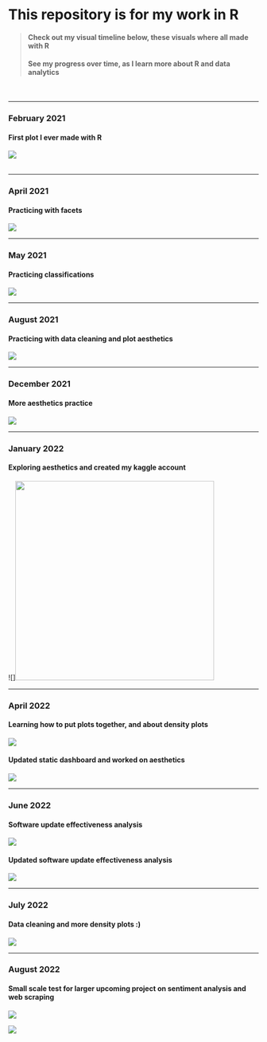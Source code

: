 # This repository is for my work in R

> #### Check out my visual timeline below, these visuals where all made with R
> #### See my progress over time, as I learn more about R and data analytics
<br>  

---

### **February 2021** 
#### First plot I ever made with R

![](https://github.com/bradfordjohnson/r/blob/main/plot-archive/first-r-plot.png)  
<br>  

---

### **April 2021**
#### Practicing with facets 
![](https://github.com/bradfordjohnson/r/blob/main/plot-archive/chick-weight-diet.png)
<br>  

---

### **May 2021**
#### Practicing classifications 
![](https://github.com/bradfordjohnson/r/blob/main/plot-archive/bmi-classification.png)
<br>  

---

### **August 2021**
#### Practicing with data cleaning and plot aesthetics
![](https://github.com/bradfordjohnson/r/blob/main/plot-archive/nyc13-late-depart.png)
<br>  

---

### **December 2021**
#### More aesthetics practice
![](https://github.com/bradfordjohnson/r/blob/main/plot-archive/shrimp-salmon-prices.png)
<br>  

---

### **January 2022**
#### Exploring aesthetics and created my kaggle account
![]<img src="https://github.com/bradfordjohnson/r/blob/main/plot-archive/cocoa-content.png" height="400">
<br>  

---

### **April 2022**
#### Learning how to put plots together, and about density plots
![](https://github.com/bradfordjohnson/r/blob/main/plot-archive/tg-first-static-density-dash.png)
<br>  

#### Updated static dashboard and worked on aesthetics
![](https://github.com/bradfordjohnson/r/blob/main/plot-archive/tg-static-dash2.png)
<br>  

---

### **June 2022**
#### Software update effectiveness analysis 
![](https://github.com/bradfordjohnson/r/blob/main/plot-archive/tg-update-density-1.png)
<br>  

#### Updated software update effectiveness analysis
![](https://github.com/bradfordjohnson/r/blob/main/plot-archive/tg-update-density-2.png)
<br>  

---

### **July 2022**
#### Data cleaning and more density plots :)
![](https://github.com/bradfordjohnson/r/blob/main/plot-archive/rfid-tag-reads.png)
<br>  

---

### **August 2022**
#### Small scale test for larger upcoming project on sentiment analysis and web scraping
![](https://github.com/bradfordjohnson/r/blob/main/plot-archive/rocket_league_sentiment_analysis.png)
<br>  

![](
https://github.com/bradfordjohnson/r/blob/main/plot-archive/rocket-league-review-word-correlations.png)
<br>  
